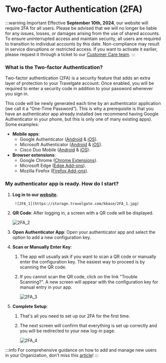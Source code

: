 ﻿---
sidebar_position: 2
---

# Two-factor Authentication (2FA)

:::warning Important
Effective **September 10th, 2024**, our website will require 2FA for all users. Please be advised that we will no longer be liable for any issues, losses, or damages arising from the use of shared accounts. To ensure uninterrupted access and maintain security, all users are required to transition to individual accounts by this date. Non-compliance may result in service disruptions or restricted access. If you want to activate it earlier, please request it through a ticket to our [Customer Care team](https://app.travelgate.com/tickets).
:::

### What is the Two-factor Authentication?

Two-factor authentication (2FA) is a security feature that adds an extra layer of protection to your Travelgate account. Once enabled, you will be required to enter a security code in addition to your password whenever you sign in.

This code will be newly generated each time by an authenticator application (we call it a “One-Time Password”). This is why a prerequisite is that you have an authenticator app already installed (we recommend having Google Authenticator in your phone, but this is only one of many existing apps). Some examples:
- **Mobile apps**:
   - Google Authenticator ([Android](https://play.google.com/store/apps/details?id=com.google.android.apps.authenticator2) & [iOS](https://apps.apple.com/us/app/google-authenticator/id388497605)).
   - Microsoft Authenticator ([Android](https://play.google.com/store/apps/details?id=com.azure.authenticator) & [iOS](https://apps.apple.com/es/app/microsoft-authenticator/id983156458)).
   - Cisco Duo Mobile ([Android](https://play.google.com/store/apps/details?id=com.duosecurity.duomobile) & [iOS](https://apps.apple.com/us/app/duo-mobile/id422663827)).
- **Browser extensions**:
   - Google Chrome ([Chrome Extensions](https://chromewebstore.google.com/detail/authenticator/bhghoamapcdpbohphigoooaddinpkbai?pli=1)).
   - Microsoft Edge ([Edge Add-ons](https://microsoftedge.microsoft.com/addons/detail/authenticator-2fa-client/ocglkepbibnalbgmbachknglpdipeoio)).
   - Mozilla Firefox ([Firefox Add-ons](https://addons.mozilla.org/en-US/firefox/addon/auth-helper/?utm_source=addons.mozilla.org)).

### My authenticator app is ready. How do I start?

1. **Log in to our [website](https://www.travelgatex.com/).**

		![2FA_1](https://storage.travelgate.com/kbase/2FA_1.jpg)

2. **QR Code**: After logging in, a screen with a QR code will be displayed.  

	![2FA_2](https://storage.travelgate.com/kbase/2FA_2.jpg)
3. **Open Authenticator App**: Open your authenticator app and select the option to add a new configuration key.
4. **Scan or Manually Enter Key**:
   1. The app will usually ask if you want to scan a QR code or manually enter the configuration key. The easiest way to proceed is by scanning the QR code.
   2. If you cannot scan the QR code, click on the link "Trouble Scanning?". A new screen will appear with the configuration key for manual entry in your app.  

		![2FA_3](https://storage.travelgate.com/kbase/2FA_3.jpg)
5. **Complete Setup**:
   1. That's all you need to set up our 2FA for the first time.
   2. The next screen will confirm that everything is set up correctly and you will be redirected to your new log-in page.  

		![2FA_4](https://storage.travelgate.com/kbase/2FA_4.jpg)


:::info
For comprehensive guidance on how to add and manage new users in your Organization, don’t miss this [article](/kb/account-settings/users-management/how-to-add-manage-users-to-organization)!
:::
